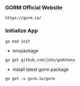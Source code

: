 ### GORM Official Website 
```
https://gorm.io/
```

### Initialize App
```
go mod init
```
- envpackage
```
go get github.com/joho/godotenv
```
- install latest gorm package
```
go get -u gorm.io/gorm
```